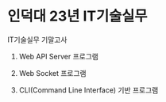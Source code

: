 # 인덕대 23년 IT기술실무
IT기술실무 기말고사

1. Web API Server 프로그램

2. Web Socket 프로그램

3. CLI(Command Line Interface) 기반 프로그램
